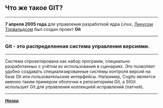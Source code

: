 ## Что же такое GIT?

---
**7 апреля 2005 года** для управления разработкой ядра *Linux*, <a href= "https://ru.wikipedia.org/wiki/Торвальдс,_Линус" title="Кто это?" target="_blank">Линусом Торвальдсом</a> был создан проект **Git** 

---
### Git - это распределенная система управления версиями.

---

Система спроектирована как набор программ, специально разработанных с учётом их использования в сценариях. Это позволяет удобно создавать специализированные системы контроля версий на базе Git или пользовательские интерфейсы. Например, Cogito является именно таким примером оболочки к репозиториям Git, а StGit использует Git для управления коллекцией исправлений (патчей).

---

[***Назад***](./readme.md)